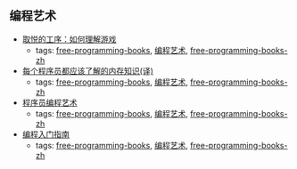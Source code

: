 编程艺术 
---
* [取悦的工序：如何理解游戏](http://read.douban.com/ebook/4972883/)
    * tags: [free-programming-books](../tags/free-programming-books.md), [编程艺术](../tags/编程艺术.md), [free-programming-books-zh](../tags/free-programming-books-zh.md)
* [每个程序员都应该了解的内存知识(译)](http://www.oschina.net/translate/what-every-programmer-should-know-about-memory-part1?print)
    * tags: [free-programming-books](../tags/free-programming-books.md), [编程艺术](../tags/编程艺术.md), [free-programming-books-zh](../tags/free-programming-books-zh.md)
* [程序员编程艺术](https://github.com/julycoding/The-Art-Of-Programming-by-July)
    * tags: [free-programming-books](../tags/free-programming-books.md), [编程艺术](../tags/编程艺术.md), [free-programming-books-zh](../tags/free-programming-books-zh.md)
* [编程入门指南](http://www.kancloud.cn/kancloud/intro-to-prog/52592)
    * tags: [free-programming-books](../tags/free-programming-books.md), [编程艺术](../tags/编程艺术.md), [free-programming-books-zh](../tags/free-programming-books-zh.md)
